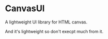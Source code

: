# CanvasUI
A lightweight UI library for HTML canvas.

And it's lightweight so don't execpt much from it.
